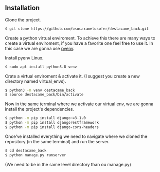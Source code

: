 ## Installation

Clone the project.

```sh
$ git clone https://github.com/osocaramelosofer/destacame_back.git
```

Create a python virtual enviroment.
To achieve this there are many ways to create a virtual enviroment, if you have a favorite one feel free to use it.
In this case we are gonna use [pyenv](https://docs.python.org/es/3/tutorial/venv.html).

Install pyenv Linux.

```sh
$ sudo apt install python3.8-venv
```

Crate a virtual enviroment & activate it. (I suggest you create a new directory named virtual_envs).
```sh
$ python3 -m venv destacame_back
$ source destacame_back/bin/activate
```

Now in the same terminal where we activate our virtual env, we are gonna install the project's dependencies.
```sh
$ python -m pip install django~=3.1.0
$ python -m pip install djangorestframework
$ python -m pip install django-cors-headers
```

Once've installed everything we need to navigate where we cloned the repository (in the same terminal) and run the server.
```sh
$ cd destacame_back
$ python manage.py runserver
```
(We need to be in the same level directory than ou manage.py)
